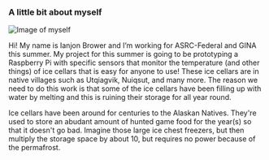 ### A little bit about myself
![Image of myself](https://68.media.tumblr.com/05f4e78112df507941c0b1e36f1f93ca/tumblr_oql4znzL781rvvqxio1_1280.jpg)

Hi! My name is Ianjon Brower and I’m working for ASRC-Federal and GINA this summer. My project for this summer is going to be prototyping a Raspberry Pi with specific sensors that monitor the temperature (and other things) of ice cellars that is easy for anyone to use! These ice cellars are in native villages such as Utqiagvik, Nuiqsut, and many more.  The reason we need to do this work is that some of the ice cellars have been filling up with water by melting and this is ruining their storage for all year round. 

Ice cellars have been around for centuries to the Alaskan Natives. They're used to store an abudant amount of hunted game food for the year(s) so that it doesn't go bad. Imagine those large ice chest freezers, but then multiply the storage space by about 10, but requires no power because of the permafrost. 



